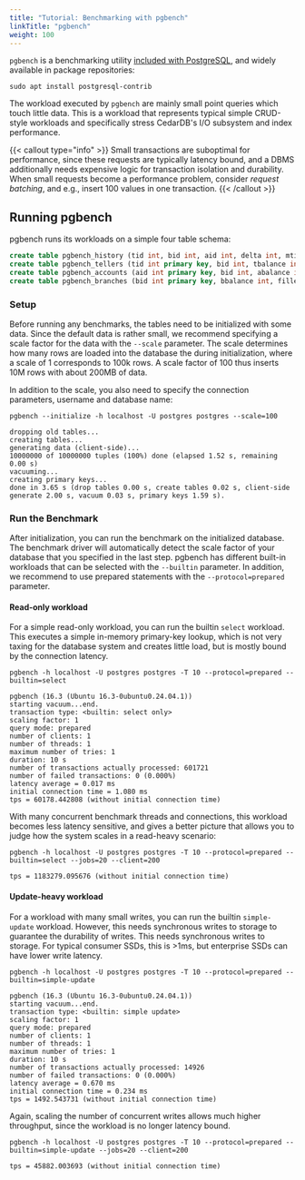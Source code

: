 ```yaml
---
title: "Tutorial: Benchmarking with pgbench"
linkTitle: "pgbench"
weight: 100
---
```


`pgbench` is a benchmarking utility [included with PostgreSQL](https://www.postgresql.org/docs/current/pgbench.html),
and widely available in package repositories:
```shell
sudo apt install postgresql-contrib
```

The workload executed by `pgbench` are mainly small point queries which touch little data.
This is a workload that represents typical simple CRUD-style workloads and specifically stress CedarDB's I/O subsystem
and index performance.

{{< callout type="info" >}}
Small transactions are suboptimal for performance, since these requests are typically latency bound, and a DBMS
additionally needs expensive logic for transaction isolation and durability.
When small requests become a performance problem, consider *request batching*, and e.g., insert 100 values in one
transaction.
{{< /callout >}}

## Running pgbench

pgbench runs its workloads on a simple four table schema:
```sql
create table pgbench_history (tid int, bid int, aid int, delta int, mtime timestamp);
create table pgbench_tellers (tid int primary key, bid int, tbalance int, filler char(84));
create table pgbench_accounts (aid int primary key, bid int, abalance int, filler char(84));
create table pgbench_branches (bid int primary key, bbalance int, filler char(88));
```

### Setup

Before running any benchmarks, the tables need to be initialized with some data.
Since the default data is rather small, we recommend specifying a scale factor for the data with the `--scale`
parameter.
The scale determines how many rows are loaded into the database the during initialization, where a scale of 1
corresponds to 100k rows.
A scale factor of 100 thus inserts 10M rows with about 200MB of data.

In addition to the scale, you also need to specify the connection parameters, username and database name:
```shell
pgbench --initialize -h localhost -U postgres postgres --scale=100
```
```
dropping old tables...
creating tables...
generating data (client-side)...
10000000 of 10000000 tuples (100%) done (elapsed 1.52 s, remaining 0.00 s)
vacuuming...
creating primary keys...
done in 3.65 s (drop tables 0.00 s, create tables 0.02 s, client-side generate 2.00 s, vacuum 0.03 s, primary keys 1.59 s).
```

### Run the Benchmark

After initialization, you can run the benchmark on the initialized database.
The benchmark driver will automatically detect the scale factor of your database that you specified in the last step.
pgbench has different built-in workloads that can be selected with the `--builtin` parameter.
In addition, we recommend to use prepared statements with the `--protocol=prepared` parameter.

#### Read-only workload

For a simple read-only workload, you can run the builtin `select` workload.
This executes a simple in-memory primary-key lookup, which is not very taxing for the database system and creates
little load, but is mostly bound by the connection latency.

```shell
pgbench -h localhost -U postgres postgres -T 10 --protocol=prepared --builtin=select
```
```
pgbench (16.3 (Ubuntu 16.3-0ubuntu0.24.04.1))
starting vacuum...end.
transaction type: <builtin: select only>
scaling factor: 1
query mode: prepared
number of clients: 1
number of threads: 1
maximum number of tries: 1
duration: 10 s
number of transactions actually processed: 601721
number of failed transactions: 0 (0.000%)
latency average = 0.017 ms
initial connection time = 1.080 ms
tps = 60178.442808 (without initial connection time)
```

With many concurrent benchmark threads and connections, this workload becomes less latency sensitive, and gives a better
picture that allows you to judge how the system scales in a read-heavy scenario:

```shell
pgbench -h localhost -U postgres postgres -T 10 --protocol=prepared --builtin=select --jobs=20 --client=200
```
```
tps = 1183279.095676 (without initial connection time)
```

#### Update-heavy workload

For a workload with many small writes, you can run the builtin `simple-update` workload.
However, this needs synchronous writes to storage to guarantee the durability of writes.
This needs synchronous writes to storage.
For typical consumer SSDs, this is >1ms, but enterprise SSDs can have lower write latency.

```shell
pgbench -h localhost -U postgres postgres -T 10 --protocol=prepared --builtin=simple-update
```
```
pgbench (16.3 (Ubuntu 16.3-0ubuntu0.24.04.1))
starting vacuum...end.
transaction type: <builtin: simple update>
scaling factor: 1
query mode: prepared
number of clients: 1
number of threads: 1
maximum number of tries: 1
duration: 10 s
number of transactions actually processed: 14926
number of failed transactions: 0 (0.000%)
latency average = 0.670 ms
initial connection time = 0.234 ms
tps = 1492.543731 (without initial connection time)
```

Again, scaling the number of concurrent writes allows much higher throughput, since the workload is no longer latency
bound.

```shell
pgbench -h localhost -U postgres postgres -T 10 --protocol=prepared --builtin=simple-update --jobs=20 --client=200
```
```
tps = 45882.003693 (without initial connection time)
```

